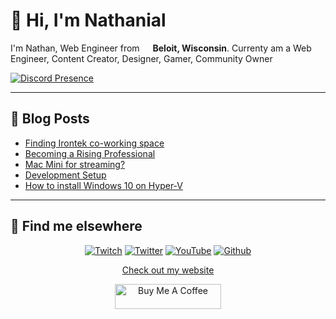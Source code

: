 # 👋 Hi, I'm Nathanial

I'm Nathan, Web Engineer from <img src="https://image.flaticon.com/icons/svg/197/197484.svg" width="13"/> <b>Beloit, Wisconsin</b>. Currenty am a Web Engineer, Content Creator, Designer, Gamer, Community Owner</p>

[![Discord Presence](https://lanyard-profile-readme.vercel.app/api/104781632166223872?hideDiscrim=true)](https://discord.com/users/104781632166223872)

---

## 📝 Blog Posts

<!-- BLOG-POST-LIST:START -->
- [Finding Irontek co-working space](https://www.mrdemonwolf.me/blog/finding-co-working-space-in-my-own-town/)
- [Becoming a Rising Professional](https://www.mrdemonwolf.me/blog/becoming-a-rising-professional/)
- [Mac Mini for streaming?](https://www.mrdemonwolf.me/blog/mac-mini-for-streaming/)
- [Development Setup](https://www.mrdemonwolf.me/blog/my-development-setup/)
- [How to install Windows 10 on Hyper-V](https://www.mrdemonwolf.me/blog/how-to-install-windows-10-on-hyper-v/)
<!-- BLOG-POST-LIST:END -->

---

## 📢 Find me elsewhere

<p align="center">
  <a href="https://www.twitch.tv/mrdemonwolf" target="_blank"
    ><img
      alt="Twitch"
      src="https://img.shields.io/badge/Twitch-%231DA1F2.svg?&style=for-the-badge&logo=twitch&logoColor=ffffff&color=9146ff"
  /></a>
  <a href="https://twitter.com/MrDemonWolf" target="_blank"
    ><img
      alt="Twitter"
      src="https://img.shields.io/badge/Twitter-%231DA1F2.svg?&style=for-the-badge&logo=twitter&logoColor=white&color=1da1f2"
  /></a>
  <a href="https://www.youtube.com/mrdemonwolf" target="_blank">
    <img
      alt="YouTube"
      src="https://img.shields.io/badge/YouTube-%2312100E.svg?&style=for-the-badge&logo=YouTube&logoColor=white&color=ff0000"
  /></a>
  <a href="https://www.github.com/nathanhenniges" target="_blank">
    <img
      alt="Github"
      src="https://img.shields.io/badge/GitHub-%2312100E.svg?&style=for-the-badge&logo=Github&logoColor=white&color=333"
  /></a>
</p>

<p align="center">
  <a href="https://www.mrdemonwolf.me">Check out my website</a>
</p>
<p align="center">
  <a
    href="https://www.buymeacoffee.com/mrdemonwolf"
    target="_blank"
    rel="noreferrer nofollow"
  >
    <img
      src="https://cdn.buymeacoffee.com/buttons/default-red.png"
      alt="Buy Me A Coffee"
      height="40"
      width="170"
    />
  </a>
</p>
